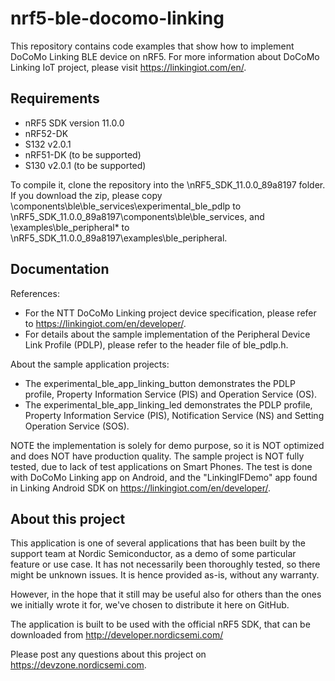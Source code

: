nrf5-ble-docomo-linking
=======================

 This repository contains code examples that show how to implement DoCoMo Linking BLE device on nRF5. For more information about DoCoMo Linking IoT project, please visit https://linkingiot.com/en/.
 
Requirements
------------
- nRF5 SDK version 11.0.0
- nRF52-DK
- S132 v2.0.1
- nRF51-DK (to be supported)
- S130 v2.0.1 (to be supported)

To compile it, clone the repository into the \nRF5_SDK_11.0.0_89a8197 folder. If you download the zip, please copy \components\ble\ble_services\experimental_ble_pdlp to \nRF5_SDK_11.0.0_89a8197\components\ble\ble_services, and \examples\ble_peripheral\* to \nRF5_SDK_11.0.0_89a8197\examples\ble_peripheral.

Documentation
-----------------
References:
- For the NTT DoCoMo Linking project device specification, please refer to https://linkingiot.com/en/developer/.
- For details about the sample implementation of the Peripheral Device Link Profile (PDLP), please refer to the header file of ble_pdlp.h.

About the sample application projects:
- The experimental_ble_app_linking_button demonstrates the PDLP profile, Property Information Service (PIS) and Operation Service (OS).
- The experimental_ble_app_linking_led demonstrates the PDLP profile, Property Information Service (PIS), Notification Service (NS) and Setting Operation Service (SOS).

NOTE the implementation is solely for demo purpose, so it is NOT optimized and does NOT have production quality. The sample project is NOT fully tested, due to lack of test applications on Smart Phones. The test is done with DoCoMo Linking app on Android, and the "LinkingIFDemo" app found in Linking Android SDK on https://linkingiot.com/en/developer/.

About this project
------------------
This application is one of several applications that has been built by the support team at Nordic Semiconductor, as a demo of some particular feature or use case. It has not necessarily been thoroughly tested, so there might be unknown issues. It is hence provided as-is, without any warranty. 

However, in the hope that it still may be useful also for others than the ones we initially wrote it for, we've chosen to distribute it here on GitHub. 

The application is built to be used with the official nRF5 SDK, that can be downloaded from http://developer.nordicsemi.com/

Please post any questions about this project on https://devzone.nordicsemi.com.
